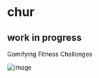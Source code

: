 # chur
## work in progress
Gamifying Fitness Challenges

![image](https://user-images.githubusercontent.com/43710823/234914520-e1a5bfee-baa9-4b9d-a2fe-e3af6889dae6.png)
